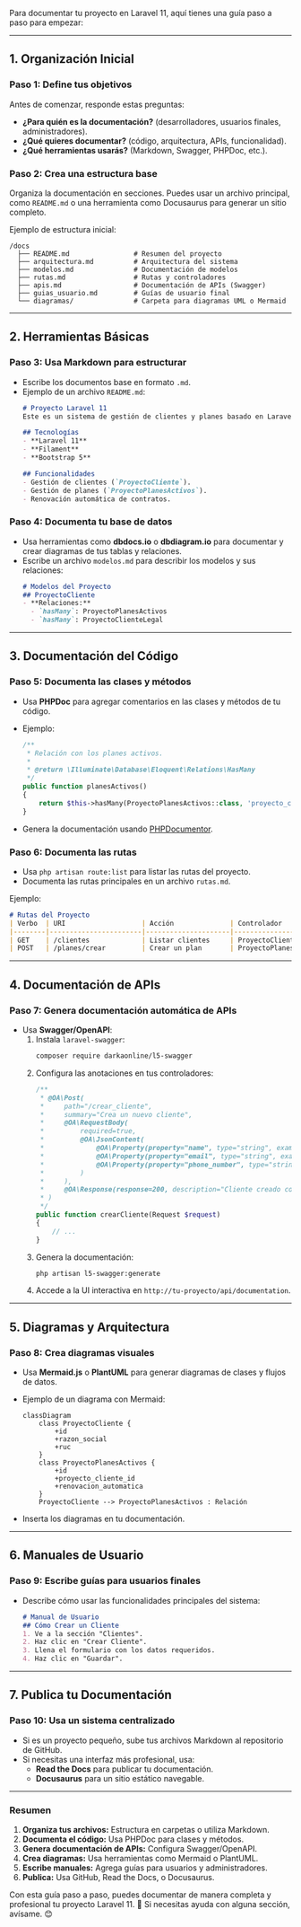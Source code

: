 Para documentar tu proyecto en Laravel 11, aquí tienes una guía paso a paso para empezar:

---

## **1. Organización Inicial**
### **Paso 1: Define tus objetivos**
Antes de comenzar, responde estas preguntas:
- **¿Para quién es la documentación?** (desarrolladores, usuarios finales, administradores).
- **¿Qué quieres documentar?** (código, arquitectura, APIs, funcionalidad).
- **¿Qué herramientas usarás?** (Markdown, Swagger, PHPDoc, etc.).

### **Paso 2: Crea una estructura base**
Organiza la documentación en secciones. Puedes usar un archivo principal, como `README.md` o una herramienta como Docusaurus para generar un sitio completo.

Ejemplo de estructura inicial:
```
/docs
  ├── README.md                # Resumen del proyecto
  ├── arquitectura.md          # Arquitectura del sistema
  ├── modelos.md               # Documentación de modelos
  ├── rutas.md                 # Rutas y controladores
  ├── apis.md                  # Documentación de APIs (Swagger)
  ├── guias_usuario.md         # Guías de usuario final
  └── diagramas/               # Carpeta para diagramas UML o Mermaid
```

---

## **2. Herramientas Básicas**
### **Paso 3: Usa Markdown para estructurar**
- Escribe los documentos base en formato `.md`.
- Ejemplo de un archivo `README.md`:
  ```markdown
  # Proyecto Laravel 11
  Este es un sistema de gestión de clientes y planes basado en Laravel 11.

  ## Tecnologías
  - **Laravel 11**
  - **Filament**
  - **Bootstrap 5**

  ## Funcionalidades
  - Gestión de clientes (`ProyectoCliente`).
  - Gestión de planes (`ProyectoPlanesActivos`).
  - Renovación automática de contratos.
  ```

### **Paso 4: Documenta tu base de datos**
- Usa herramientas como **dbdocs.io** o **dbdiagram.io** para documentar y crear diagramas de tus tablas y relaciones.
- Escribe un archivo `modelos.md` para describir los modelos y sus relaciones:
  ```markdown
  # Modelos del Proyecto
  ## ProyectoCliente
  - **Relaciones:**
    - `hasMany`: ProyectoPlanesActivos
    - `hasMany`: ProyectoClienteLegal
  ```

---

## **3. Documentación del Código**
### **Paso 5: Documenta las clases y métodos**
- Usa **PHPDoc** para agregar comentarios en las clases y métodos de tu código.
- Ejemplo:
  ```php
  /**
   * Relación con los planes activos.
   *
   * @return \Illuminate\Database\Eloquent\Relations\HasMany
   */
  public function planesActivos()
  {
      return $this->hasMany(ProyectoPlanesActivos::class, 'proyecto_cliente_id');
  }
  ```

- Genera la documentación usando [PHPDocumentor](https://www.phpdoc.org/).

### **Paso 6: Documenta las rutas**
- Usa `php artisan route:list` para listar las rutas del proyecto.
- Documenta las rutas principales en un archivo `rutas.md`.

Ejemplo:
```markdown
# Rutas del Proyecto
| Verbo  | URI                   | Acción              | Controlador             |
|--------|-----------------------|---------------------|-------------------------|
| GET    | /clientes             | Listar clientes     | ProyectoCliente@index   |
| POST   | /planes/crear         | Crear un plan       | ProyectoPlanes@store    |
```

---

## **4. Documentación de APIs**
### **Paso 7: Genera documentación automática de APIs**
- Usa **Swagger/OpenAPI**:
  1. Instala `laravel-swagger`:
     ```bash
     composer require darkaonline/l5-swagger
     ```
  2. Configura las anotaciones en tus controladores:
     ```php
     /**
      * @OA\Post(
      *     path="/crear_cliente",
      *     summary="Crea un nuevo cliente",
      *     @OA\RequestBody(
      *         required=true,
      *         @OA\JsonContent(
      *             @OA\Property(property="name", type="string", example="Cliente 1"),
      *             @OA\Property(property="email", type="string", example="email@ejemplo.com"),
      *             @OA\Property(property="phone_number", type="string", example="999888777")
      *         )
      *     ),
      *     @OA\Response(response=200, description="Cliente creado con éxito")
      * )
      */
     public function crearCliente(Request $request)
     {
         // ...
     }
     ```
  3. Genera la documentación:
     ```bash
     php artisan l5-swagger:generate
     ```
  4. Accede a la UI interactiva en `http://tu-proyecto/api/documentation`.

---

## **5. Diagramas y Arquitectura**
### **Paso 8: Crea diagramas visuales**
- Usa **Mermaid.js** o **PlantUML** para generar diagramas de clases y flujos de datos.
- Ejemplo de un diagrama con Mermaid:
  ```mermaid
  classDiagram
      class ProyectoCliente {
          +id
          +razon_social
          +ruc
      }
      class ProyectoPlanesActivos {
          +id
          +proyecto_cliente_id
          +renovacion_automatica
      }
      ProyectoCliente --> ProyectoPlanesActivos : Relación
  ```

- Inserta los diagramas en tu documentación.

---

## **6. Manuales de Usuario**
### **Paso 9: Escribe guías para usuarios finales**
- Describe cómo usar las funcionalidades principales del sistema:
  ```markdown
  # Manual de Usuario
  ## Cómo Crear un Cliente
  1. Ve a la sección "Clientes".
  2. Haz clic en "Crear Cliente".
  3. Llena el formulario con los datos requeridos.
  4. Haz clic en "Guardar".
  ```

---

## **7. Publica tu Documentación**
### **Paso 10: Usa un sistema centralizado**
- Si es un proyecto pequeño, sube tus archivos Markdown al repositorio de GitHub.
- Si necesitas una interfaz más profesional, usa:
  - **Read the Docs** para publicar tu documentación.
  - **Docusaurus** para un sitio estático navegable.

---

### **Resumen**
1. **Organiza tus archivos:** Estructura en carpetas o utiliza Markdown.
2. **Documenta el código:** Usa PHPDoc para clases y métodos.
3. **Genera documentación de APIs:** Configura Swagger/OpenAPI.
4. **Crea diagramas:** Usa herramientas como Mermaid o PlantUML.
5. **Escribe manuales:** Agrega guías para usuarios y administradores.
6. **Publica:** Usa GitHub, Read the Docs, o Docusaurus.

Con esta guía paso a paso, puedes documentar de manera completa y profesional tu proyecto Laravel 11. 🚀 Si necesitas ayuda con alguna sección, avísame. 😊
